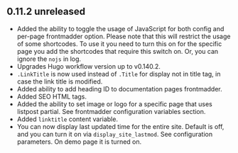 ## 0.11.2 unreleased
- Added the ability to toggle the usage of JavaScript for both config and per-page frontmadder option. Please note that this will restrict the usage of some shortcodes. To use it you need to turn this on for the specific page you add the shortcodes that require this switch on. Or, you can ignore the `nojs` in log.
- Upgrades Hugo workflow version up to v0.140.2.
- `.LinkTitle` is now used instead of `.Title` for display not in title tag, in case the link title is modified.
- Added ability to add heading ID to documentation pages frontmadder.
- Added SEO HTML tags.
- Added the ability to set image or logo for a specific page that uses listpost partial. See frontmadder configuration variables section.
- Added `linktitle` content variable.
- You can now display last updated time for the entire site. Default is off, and you can turn it on via `display_site_lastmod`. See configuration parameters. On demo page it is turned on.